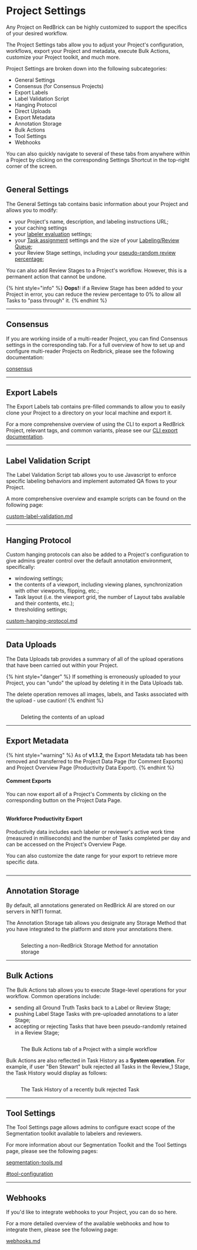 # Project Settings

Any Project on RedBrick can be highly customized to support the specifics of your desired workflow.

The Project Settings tabs allow you to adjust your Project's configuration, workflows, export your Project and metadata, execute Bulk Actions, customize your Project toolkit, and much more.

Project Settings are broken down into the following subcategories:

* General Settings
* Consensus (for Consensus Projects)
* Export Labels
* Label Validation Script
* Hanging Protocol
* Direct Uploads
* Export Metadata
* Annotation Storage
* Bulk Actions
* Tool Settings
* Webhooks

You can also quickly navigate to several of these tabs from anywhere within a Project by clicking on the corresponding Settings Shortcut in the top-right corner of the screen.

<figure><img src="../.gitbook/assets/CleanShot 2024-08-14 at 11.49.20@2x.png" alt=""><figcaption></figcaption></figure>

## General Settings

The General Settings tab contains basic information about your Project and allows you to modify:

* your Project's name, description, and labeling instructions URL;
* your caching settings&#x20;
* your [labeler evaluation](labeler-evaluation.md) settings;
* your [Task assignment](../projects/task-assignment.md) settings and the size of your [Labeling/Review Queue](../projects/task-assignment.md#labeling-queue);
* your Review Stage settings, including your [pseudo-random review percentage](../projects/get-started-with-a-project.md#step-3-define-your-project-workflow);

You can also add Review Stages to a Project's workflow. However, this is a permanent action that cannot be undone.

{% hint style="info" %}
**Oops!:** if a Review Stage has been added to your Project in error, you can reduce the review percentage to 0% to allow all Tasks to "pass through" it.
{% endhint %}

***

## Consensus

If you are working inside of a multi-reader Project, you can find Consensus settings in the corresponding tab. For a full overview of how to set up and configure multi-reader Projects on Redbrick, please see the following documentation:

[consensus](multiple-labeling/consensus/ "mention")

***

## Export Labels

The Export Labels tab contains pre-filled commands to allow you to easily clone your Project to a directory on your local machine and export it.

For a more comprehensive overview of using the CLI to export a RedBrick Project, relevant tags, and common variants, please see our [CLI export documentation](../python-sdk/cli-overview/exporting-annotations.md#export-annotations-to-a-local-directory-using-the-cli).

***

## Label Validation Script

The Label Validation Script tab allows you to use Javascript to enforce specific labeling behaviors and implement automated QA flows to your Project.&#x20;

A more comprehensive overview and example scripts can be found on the following page:

[custom-label-validation.md](custom-label-validation.md "mention")

***

## Hanging Protocol

Custom hanging protocols can also be added to a Project's configuration to give admins greater control over the default annotation environment, specifically:

* windowing settings;
* the contents of a viewport, including viewing planes, synchronization with other viewports, flipping, etc.;
* Task layout (i.e. the viewport grid, the number of Layout tabs available and their contents, etc.);
* thresholding settings;

[custom-hanging-protocol.md](custom-hanging-protocol.md "mention")

***

## Data Uploads

The Data Uploads tab provides a summary of all of the upload operations that have been carried out within your Project.

{% hint style="danger" %}
If something is erroneously uploaded to your Project, you can "undo" the upload by deleting it in the Data Uploads tab.&#x20;

The delete operation removes all images, labels, and Tasks associated with the upload - use caution!
{% endhint %}

<figure><img src="../.gitbook/assets/CleanShot 2024-08-14 at 12.19.37@2x.png" alt=""><figcaption><p>Deleting the contents of an upload</p></figcaption></figure>

***

## Export Metadata

{% hint style="warning" %}
As of **v1.1.2**, the Export Metadata tab has been removed and transferred to the Project Data Page (for Comment Exports) and Project Overview Page (Productivity Data Export).
{% endhint %}

#### Comment Exports

You can now export all of a Project's Comments by clicking on the corresponding button on the Project Data Page.

<figure><img src="../.gitbook/assets/CleanShot 2024-08-30 at 11.07.39@2x.png" alt=""><figcaption></figcaption></figure>

#### Workforce Productivity Export

Productivity data includes each labeler or reviewer's active work time (measured in milliseconds) and the number of Tasks completed per day and can be accessed on the Project's Overview Page.

You can also customize the date range for your export to retrieve more specific data.

<figure><img src="../.gitbook/assets/CleanShot 2024-08-30 at 11.09.51@2x.png" alt=""><figcaption></figcaption></figure>

***

## Annotation Storage

By default, all annotations generated on RedBrick AI are stored on our servers in NIfTI format.

The Annotation Storage tab allows you designate any Storage Method that you have integrated to the platform and store your annotations there.

<figure><img src="../.gitbook/assets/CleanShot 2024-08-14 at 12.28.10@2x.png" alt=""><figcaption><p>Selecting a non-RedBrick Storage Method for annotation storage</p></figcaption></figure>

***

## Bulk Actions

The Bulk Actions tab allows you to execute Stage-level operations for your workflow. Common operations include:

* sending all Ground Truth Tasks back to a Label or Review Stage;
* pushing Label Stage Tasks with pre-uploaded annotations to a later Stage;
* accepting or rejecting Tasks that have been pseudo-randomly retained in a Review Stage;

<figure><img src="../.gitbook/assets/CleanShot 2024-08-14 at 12.29.13@2x.png" alt=""><figcaption><p>The Bulk Actions tab of a Project with a simple workflow</p></figcaption></figure>

Bulk Actions are also reflected in Task History as a **System operation**. For example, if user "Ben Stewart" bulk rejected all Tasks in the Review\_1 Stage, the Task History would display as follows:

<figure><img src="../.gitbook/assets/CleanShot 2024-08-14 at 12.33.17@2x.png" alt=""><figcaption><p>The Task History of a recently bulk rejected Task</p></figcaption></figure>

***

## Tool Settings

The Tool Settings page allows admins to configure exact scope of the Segmentation toolkit available to labelers and reviewers.&#x20;

For more information about our Segmentation Toolkit and the Tool Settings page, please see the following pages:&#x20;

[segmentation-tools.md](../annotation-and-viewer/segmentation/segmentation-tools.md "mention")

[#tool-configuration](../annotation-and-viewer/segmentation/segmentation-tools.md#tool-configuration "mention")

***

## Webhooks

If you'd like to integrate webhooks to your Project, you can do so here.

For a more detailed overview of the available webhooks and how to integrate them, please see the following page:

[webhooks.md](webhooks.md "mention")
